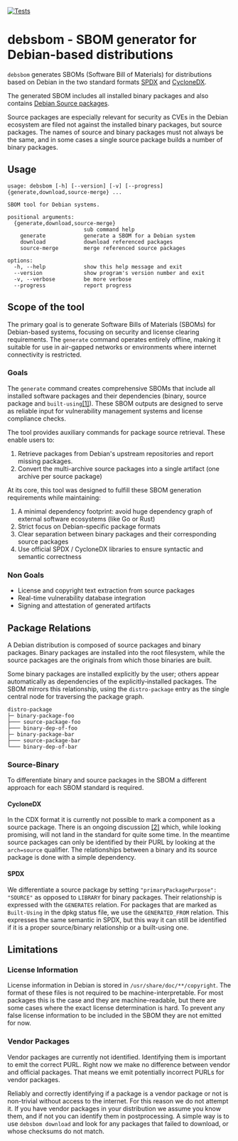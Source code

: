 [![Tests](https://github.com/siemens/debsbom/actions/workflows/test.yml/badge.svg)](https://github.com/siemens/debsbom/actions/workflows/test.yml)

# debsbom - SBOM generator for Debian-based distributions

`debsbom` generates SBOMs (Software Bill of Materials) for distributions based on Debian in the two standard formats [SPDX](https://www.spdx.org) and [CycloneDX](https://www.cyclonedx.org).

The generated SBOM includes all installed binary packages and also contains [Debian Source packages](https://www.debian.org/doc/debian-policy/ch-source.html).

Source packages are especially relevant for security as CVEs in the Debian ecosystem are filed not against the installed binary packages, but source packages. The names of source and binary packages must not always be the same, and in some cases a single source package builds a number of binary packages.

## Usage

```
usage: debsbom [-h] [--version] [-v] [--progress] {generate,download,source-merge} ...

SBOM tool for Debian systems.

positional arguments:
  {generate,download,source-merge}
                        sub command help
    generate            generate a SBOM for a Debian system
    download            download referenced packages
    source-merge        merge referenced source packages

options:
  -h, --help            show this help message and exit
  --version             show program's version number and exit
  -v, --verbose         be more verbose
  --progress            report progress
```

## Scope of the tool

The primary goal is to generate Software Bills of Materials (SBOMs) for Debian-based systems, focusing on security and license clearing requirements.
The `generate` command operates entirely offline, making it suitable for use in air-gapped networks or environments where internet connectivity is restricted.

### Goals

The `generate` command creates comprehensive SBOMs that include all installed software packages and their dependencies (binary, source package and
`built-using`[[1]](https://www.debian.org/doc/debian-policy/ch-relationships.html#s-built-using)).
These SBOM outputs are designed to serve as reliable input for vulnerability management systems and license compliance checks.

The tool provides auxiliary commands for package source retrieval. These enable users to:
1. Retrieve packages from Debian's upstream repositories and report missing packages.
2. Convert the multi-archive source packages into a single artifact (one archive per source package)

At its core, this tool was designed to fulfill these SBOM generation requirements while maintaining:
1. A minimal dependency footprint: avoid huge dependency graph of external software ecosystems (like Go or Rust)
2. Strict focus on Debian-specific package formats
3. Clear separation between binary packages and their corresponding source packages
4. Use official SPDX / CycloneDX libraries to ensure syntactic and semantic correctness

### Non Goals

- License and copyright text extraction from source packages
- Real-time vulnerability database integration
- Signing and attestation of generated artifacts

## Package Relations

A Debian distribution is composed of source packages and binary packages.
Binary packages are installed into the root filesystem, while the source packages are the originals from which those binaries are built.

Some binary packages are installed explicitly by the user; others appear automatically as dependencies of the explicitly‑installed packages.
The SBOM mirrors this relationship, using the `distro-package` entry as the single central node for traversing the package graph.

```
distro-package
├─ binary-package-foo
├─── source-package-foo
├─── binary-dep-of-foo
├─ binary-package-bar
├─── source-package-bar
└─── binary-dep-of-bar
```

### Source-Binary

To differentiate binary and source packages in the SBOM a different approach for each SBOM standard is required.

#### CycloneDX

In the CDX format it is currently not possible to mark a component as a source package. There is an ongoing discussion [[2]](https://github.com/CycloneDX/specification/issues/612) which, while looking promising, will not land in the standard for quite some time. In the meantime source packages can only be identified by their PURL by looking at the `arch=source` qualifier. The relationships between a binary and its source package is done with a simple dependency.

#### SPDX

We differentiate a source package by setting `"primaryPackagePurpose": "SOURCE"` as opposed to `LIBRARY` for binary packages. Their relationship is expressed with the `GENERATES` relation. For packages that are marked as `Built-Using` in the dpkg status file, we use the `GENERATED_FROM` relation. This expresses the same semantic in SPDX, but this way it can still be identified if it is a proper source/binary relationship or a built-using one.

## Limitations

### License Information

License information in Debian is stored in `/usr/share/doc/**/copyright`. The format of these files is not required to be machine-interpretable. For most packages this is the case and they are machine-readable, but there are some cases where the exact license determination is hard.
To prevent any false license information to be included in the SBOM they are not emitted for now.

### Vendor Packages

Vendor packages are currently not identified. Identifying them is important to emit the correct PURL. Right now we make no difference between vendor and official packages. That means we emit potentially incorrect PURLs for vendor packages.

Reliably and correctly identifying if a package is a vendor package or not is non-trivial without access to the internet. For this reason we do not attempt it. If you have vendor packages in your distribution we assume you know them, and if not you can identify them in postprocessing. A simple way is to use `debsbom download` and look for any packages that failed to download, or whose checksums do not match.

